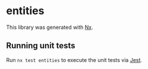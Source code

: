 # entities

This library was generated with [Nx](https://nx.dev).





## Running unit tests

Run `nx test entities` to execute the unit tests via [Jest](https://jestjs.io).


